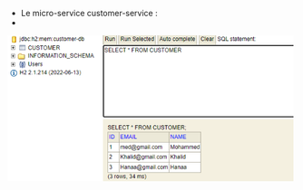 - Le micro-service customer-service : 
- 
![alt text](https://github.com/KhaoulaOuazzaz/Spring-Microservices/blob/master/demo/1.png)
